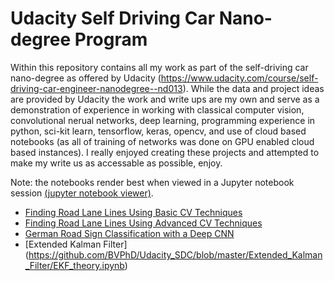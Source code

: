 # Udacity Self Driving Car Nano-degree Program

Within this repository contains all my work as part of the self-driving car nano-degree as offered by Udacity (https://www.udacity.com/course/self-driving-car-engineer-nanodegree--nd013). While the data and project ideas are provided by Udacity the work and write ups are my own and serve as a demonstration of experience in working with classical computer vision, convolutional nerual networks, deep learning, programming experience in python, sci-kit learn, tensorflow, keras, opencv, and use of cloud based notebooks (as all of training of networks was done on GPU enabled cloud based instances).  I really enjoyed creating these projects and attempted to make my write us as accessable as possible, enjoy.

Note: the notebooks render best when viewed in a Jupyter notebook session [(jupyter notebook viewer)](https://nbviewer.jupyter.org/).

* [Finding Road Lane Lines Using Basic CV Techniques](https://github.com/BVPhD/Udacity_SDC/blob/master/Find_Lane_Lines/Hough_Lane_Line_Detection.ipynb) 
* [Finding Road Lane Lines Using Advanced CV Techniques](https://github.com/BVPhD/Udacity_SDC/blob/master/Advanced_Lane_Line_Tracking/Advanced_Lane_Detection.ipynb)  
* [German Road Sign Classification with a Deep CNN](https://github.com/BVPhD/Udacity_SDC/blob/master/COVNET_Road_Sign_Classifier/Traffic_Sign_Classifier.ipynb)
* [Extended Kalman Filter]
(https://github.com/BVPhD/Udacity_SDC/blob/master/Extended_Kalman_Filter/EKF_theory.ipynb)
